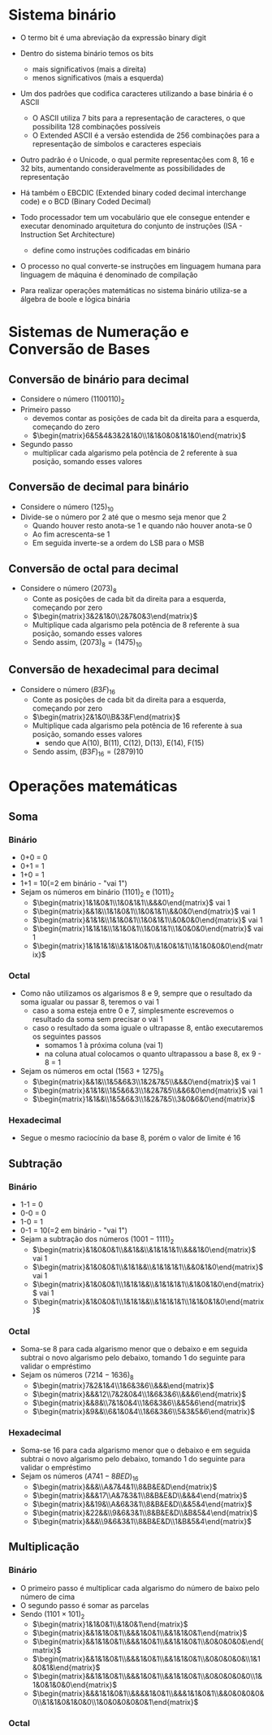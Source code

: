 # Sistema binário

* O termo bit é uma abreviação da expressão binary digit
* Dentro do sistema binário temos os bits
  * mais significativos (mais a direita)
  * menos significativos (mais a esquerda)
* Um dos padrões que codifica caracteres utilizando a base binária é o ASCII
  * O ASCII utiliza 7 bits para a representação de caracteres, o que possibilita 128 combinações possíveis
  * O Extended ASCII é a versão estendida de 256 combinações para a representação de símbolos e caracteres especiais
* Outro padrão é o Unicode, o qual permite representações com 8, 16 e 32 bits, aumentando consideravelmente as possibilidades de representação
* Há também o EBCDIC (Extended binary coded decimal interchange code) e o BCD (Binary Coded Decimal)
* Todo processador tem um vocabulário que ele consegue entender e executar denominado arquitetura do conjunto de instruções (ISA - Instruction Set Architecture)
  * define como instruções codificadas em binário

* O processo no qual converte-se instruções em linguagem humana para linguagem de máquina é denominado de compilação
* Para realizar operações matemáticas no sistema binário utiliza-se a álgebra de boole e lógica binária

# Sistemas de Numeração e Conversão de Bases

## Conversão de binário para decimal

* Considere o número $(1100110)_2$
* Primeiro passo
  * devemos contar as posições de cada bit da direita para a esquerda, começando do zero
  * $\begin{matrix}6&5&4&3&2&1&0\\1&1&0&0&1&1&0\end{matrix}$
* Segundo passo
  * multiplicar cada algarismo pela potência de 2 referente à sua posição, somando esses valores

## Conversão de decimal para binário

* Considere o número $(125)_{10}$
* Divide-se o número por 2 até que o mesmo seja menor que 2
  * Quando houver resto anota-se 1 e quando não houver anota-se 0
  * Ao fim acrescenta-se 1
  * Em seguida inverte-se a ordem do LSB para o MSB

## Conversão de octal para decimal

* Considere o número $(2073)_8$
  * Conte as posições de cada bit da direita para a esquerda, começando por zero
  * $\begin{matrix}3&2&1&0\\2&7&0&3\end{matrix}$
  * Multiplique cada algarismo pela potência de 8 referente à sua posição, somando esses valores
  * Sendo assim,  $(2073)_8=(1475)_{10}$

## Conversão de hexadecimal para decimal

* Considere o número $(B3F)_{16}$
  * Conte as posições de cada bit da direita para a esquerda, começando por zero
  * $\begin{matrix}2&1&0\\B&3&F\end{matrix}$
  * Multiplique cada algarismo pela potência de 16 referente à sua posição, somando esses valores
    * sendo que A(10), B(11), C(12), D(13), E(14), F(15)
  * Sendo assim, $(B3F)_{16}=(2879){10}$

# Operações matemáticas

## Soma

### Binário

* 0+0 = 0
* 0+1 = 1
* 1+0 = 1
* 1+1 = 10(=2 em binário - "vai 1")
* Sejam os números em binário $(1101)_2$ e $(1011)_2$
  * $\begin{matrix}1&1&0&1\\1&0&1&1\\&&&0\end{matrix}$ vai 1
  * $\begin{matrix}&&1&\\1&1&0&1\\1&0&1&1\\&&0&0\end{matrix}$ vai 1
  * $\begin{matrix}&1&1&\\1&1&0&1\\1&0&1&1\\&0&0&0\end{matrix}$ vai 1
  * $\begin{matrix}1&1&1&\\1&1&0&1\\1&0&1&1\\1&0&0&0\end{matrix}$ vai 1
  * $\begin{matrix}1&1&1&1&\\&1&1&0&1\\&1&0&1&1\\1&1&0&0&0\end{matrix}$

### Octal

* Como não utilizamos os algarismos 8 e 9, sempre que o resultado da soma igualar ou passar 8, teremos o vai 1
  * caso a soma esteja entre 0 e 7, simplesmente escrevemos o resultado da soma sem precisar o vai 1
  * caso o resultado da soma iguale o ultrapasse 8, então executaremos os seguintes passos
    * somamos 1 à próxima coluna (vai 1)
    * na coluna atual colocamos o quanto ultrapassou a base 8, ex 9 - 8 = 1
* Sejam os números em octal $(1563+1275)_8$
  * $\begin{matrix}&&1&\\1&5&6&3\\1&2&7&5\\&&&0\end{matrix}$ vai 1
  * $\begin{matrix}&1&1&\\1&5&6&3\\1&2&7&5\\&&6&0\end{matrix}$ vai 1
  * $\begin{matrix}1&1&&\\1&5&6&3\\1&2&7&5\\3&0&6&0\end{matrix}$

### Hexadecimal

* Segue o mesmo raciocínio da base 8, porém o valor de limite é 16

## Subtração

### Binário

* 1-1 = 0
* 0-0 = 0
* 1-0 = 1
* 0-1 = 10(=2 em binário - "vai 1")
* Sejam a subtração dos números $(1001 - 1111)_2$
  * $\begin{matrix}&1&0&0&1\\&&1&&\\&1&1&1&1\\&&&1&0\end{matrix}$ vai 1
  * $\begin{matrix}&1&0&0&1\\&1&1&&\\&1&1&1&1\\&&0&1&0\end{matrix}$ vai 1
  * $\begin{matrix}&1&0&0&1\\1&1&1&&\\&1&1&1&1\\&1&0&1&0\end{matrix}$ vai 1
  * $\begin{matrix}&1&0&0&1\\1&1&1&&\\&1&1&1&1\\1&1&0&1&0\end{matrix}$  

### Octal

* Soma-se 8 para cada algarismo menor que o debaixo e em seguida subtrai o novo algarismo pelo debaixo, tomando 1 do seguinte para validar o empréstimo
* Sejam os números $(7214 - 1636)_8$
  * $\begin{matrix}7&2&1&4\\1&6&3&6\\&&&\end{matrix}$ 
  * $\begin{matrix}&&&12\\7&2&0&4\\1&6&3&6\\&&&6\end{matrix}$
  * $\begin{matrix}&&8&\\7&1&0&4\\1&6&3&6\\&&5&6\end{matrix}$ 
  * $\begin{matrix}&9&&\\6&1&0&4\\1&6&3&6\\5&3&5&6\end{matrix}$ 

### Hexadecimal

* Soma-se 16 para cada algarismo menor que o debaixo e em seguida subtrai o novo algarismo pelo debaixo, tomando 1 do seguinte para validar o empréstimo
* Sejam os números $(A741 - 8BED)_{16}$
  * $\begin{matrix}&&&\\A&7&4&1\\8&B&E&D\end{matrix}$
  * $\begin{matrix}&&&17\\A&7&3&1\\8&B&E&D\\&&&4\end{matrix}$ 
  * $\begin{matrix}&&19&\\A&6&3&1\\8&B&E&D\\&&5&4\end{matrix}$
  * $\begin{matrix}&22&&\\9&6&3&1\\8&B&E&D\\&B&5&4\end{matrix}$
  * $\begin{matrix}&&&\\9&6&3&1\\8&B&E&D\\1&B&5&4\end{matrix}$

## Multiplicação

### Binário

* O primeiro passo é multiplicar cada algarismo do número de baixo pelo número de cima
* O segundo passo é somar as parcelas
* Sendo $(1101\times101)_2$
  * $\begin{matrix}1&1&0&1\\&1&0&1\end{matrix}$ 
  * $\begin{matrix}&&1&1&0&1\\&&&1&0&1\\&&1&1&0&1\end{matrix}$ 
  * $\begin{matrix}&&1&1&0&1\\&&&1&0&1\\&&1&1&0&1\\&0&0&0&0&\end{matrix}$ 
  * $\begin{matrix}&&1&1&0&1\\&&&1&0&1\\&&1&1&0&1\\&0&0&0&0&\\1&1&0&1&\end{matrix}$ 
  * $\begin{matrix}&&1&1&0&1\\&&&1&0&1\\&&1&1&0&1\\&0&0&0&0&0\\1&1&0&1&0&0\end{matrix}$ 
  * $\begin{matrix}&&&1&1&0&1\\&&&&1&0&1\\&&&1&1&0&1\\&&0&0&0&0&0\\&1&1&0&1&0&0\\1&0&0&0&0&0&1\end{matrix}$ 

### Octal

